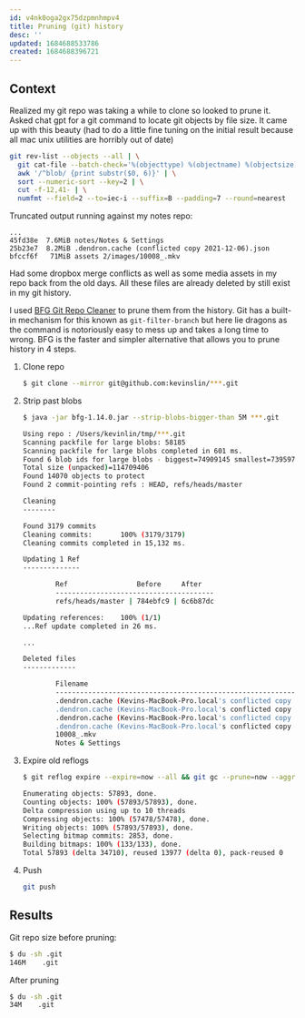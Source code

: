```yaml
---
id: v4nk0oga2gx75dzpmnhmpv4
title: Pruning (git) history
desc: ''
updated: 1684688533786
created: 1684688396721
---
```


## Context
Realized my git repo was taking a while to clone so looked to prune it. 
Asked chat gpt for a git command to locate git objects by file size. 
It came up with this beauty (had to do a little fine tuning on the initial result because all mac unix utilities are horribly out of date)

```sh
git rev-list --objects --all | \
  git cat-file --batch-check='%(objecttype) %(objectname) %(objectsize) %(rest)' | \
  awk '/^blob/ {print substr($0, 6)}' | \
  sort --numeric-sort --key=2 | \
  cut -f-12,41- | \
  numfmt --field=2 --to=iec-i --suffix=B --padding=7 --round=nearest
```

Truncated output running against my notes repo:
```
...
45fd38e  7.6MiB notes/Notes & Settings
25b23e7  8.2MiB .dendron.cache (conflicted copy 2021-12-06).json
bfccf6f   71MiB assets 2/images/10008_.mkv 
```

Had some dropbox merge conflicts as well as some media assets in my repo back from the old days. 
All these files are already deleted by still exist in my git history. 

I used [BFG Git Repo Cleaner](https://rtyley.github.io/bfg-repo-cleaner/) to prune them from the history.
Git has a built-in mechanism for this known as `git-filter-branch` but here lie dragons as the command is notoriously easy to mess up and takes a long time to wrong.
BFG is the faster and simpler alternative that allows you to prune history in 4 steps.

1. Clone repo
    ```sh
    $ git clone --mirror git@github.com:kevinslin/***.git
    ```
2. Strip past blobs
    ```sh
    $ java -jar bfg-1.14.0.jar --strip-blobs-bigger-than 5M ***.git

    Using repo : /Users/kevinlin/tmp/***.git
    Scanning packfile for large blobs: 58185
    Scanning packfile for large blobs completed in 601 ms.
    Found 6 blob ids for large blobs - biggest=74909145 smallest=7395974
    Total size (unpacked)=114709406
    Found 14070 objects to protect
    Found 2 commit-pointing refs : HEAD, refs/heads/master

    Cleaning
    --------

    Found 3179 commits
    Cleaning commits:       100% (3179/3179)
    Cleaning commits completed in 15,132 ms.

    Updating 1 Ref
    --------------

            Ref                 Before     After   
            ---------------------------------------
            refs/heads/master | 784ebfc9 | 6c6b87dc

    Updating references:    100% (1/1)
    ...Ref update completed in 26 ms.

    ...

    Deleted files
    -------------

            Filename                                                                      Git id            
            ------------------------------------------------------------------------------------------------
            .dendron.cache (Kevins-MacBook-Pro.local's conflicted copy 2021-07-08).json | 50ccb5e2 (7.1 MB) 
            .dendron.cache (Kevins-MacBook-Pro.local's conflicted copy 2021-07-29).json | 061f830b (7.4 MB) 
            .dendron.cache (Kevins-MacBook-Pro.local's conflicted copy 2021-11-08).json | 8aa72e90 (7.6 MB) 
            .dendron.cache (Kevins-MacBook-Pro.local's conflicted copy 2021-12-06).json | 25b23e73 (8.2 MB) 
            10008_.mkv                                                                  | bfccf6fe (71.4 MB)
            Notes & Settings                                                            | 45fd38ef (7.6 MB) 
    ```
3. Expire old reflogs
    ```sh
    $ git reflog expire --expire=now --all && git gc --prune=now --aggressive

    Enumerating objects: 57893, done.
    Counting objects: 100% (57893/57893), done.
    Delta compression using up to 10 threads
    Compressing objects: 100% (57478/57478), done.
    Writing objects: 100% (57893/57893), done.
    Selecting bitmap commits: 2853, done.
    Building bitmaps: 100% (133/133), done.
    Total 57893 (delta 34710), reused 13977 (delta 0), pack-reused 0
    ```
4. Push 
    ```sh
    git push
    ```

## Results

Git repo size before pruning:
```sh
$ du -sh .git
146M    .git
```

After pruning
```sh
$ du -sh .git
34M    .git
```
